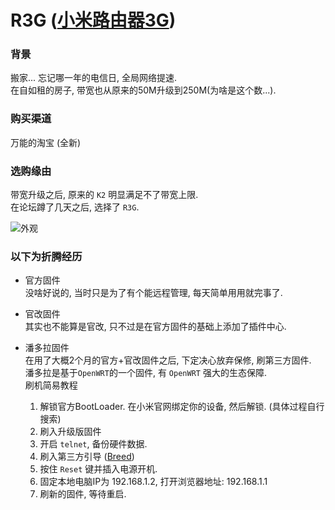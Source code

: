 # R3G ([小米路由器3G](https://item.mi.com/product/5825.html))

### 背景

搬家... 忘记哪一年的电信日, 全局网络提速.  
在自如租的房子, 带宽也从原来的50M升级到250M(为啥是这个数...).

### 购买渠道

万能的淘宝 (全新)

### 选购缘由

带宽升级之后, 原来的 `K2` 明显满足不了带宽上限.  
在论坛蹲了几天之后, 选择了 `R3G`.  


![外观](img/R3G-outward.jpg)

### 以下为折腾经历

- 官方固件  
  没啥好说的, 当时只是为了有个能远程管理, 每天简单用用就完事了.

- 官改固件  
  其实也不能算是官改, 只不过是在官方固件的基础上添加了插件中心.  

- 潘多拉固件  
  在用了大概2个月的官方+官改固件之后, 下定决心放弃保修, 刷第三方固件.  
  潘多拉是基于`OpenWRT`的一个固件, 有 `OpenWRT` 强大的生态保障.  
  刷机简易教程  
  1. 解锁官方BootLoader. 在小米官网绑定你的设备, 然后解锁. (具体过程自行搜索)
  2. 刷入升级版固件
  3. 开启 `telnet`, 备份硬件数据.
  4. 刷入第三方引导 ([Breed](https://breed.hackpascal.net/))
  5. 按住 `Reset` 键并插入电源开机.
  6. 固定本地电脑IP为 192.168.1.2, 打开浏览器地址: 192.168.1.1
  7. 刷新的固件, 等待重启.
